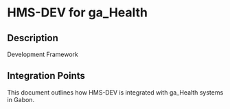 # HMS-DEV for ga_Health

## Description

Development Framework

## Integration Points

This document outlines how HMS-DEV is integrated with ga_Health systems in Gabon.
